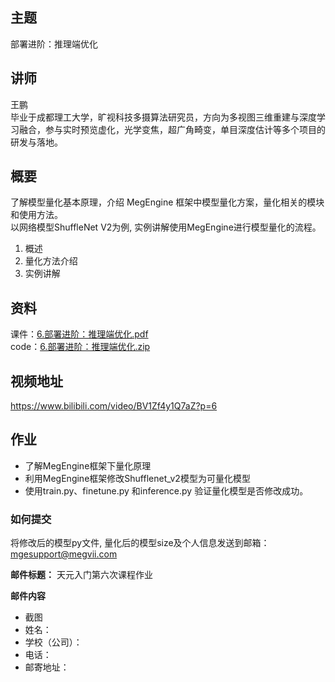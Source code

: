 ## 主题
部署进阶：推理端优化
## 讲师
王鹏<br/>
毕业于成都理工大学，旷视科技多摄算法研究员，方向为多视图三维重建与深度学习融合，参与实时预览虚化，光学变焦，超广角畸变，单目深度估计等多个项目的研发与落地。
## 概要
了解模型量化基本原理，介绍 MegEngine 框架中模型量化方案，量化相关的模块和使用方法。<br/>
以网络模型ShuffleNet V2为例, 实例讲解使用MegEngine进行模型量化的流程。<br/>
1. 概述<br/>
2. 量化方法介绍<br/>
3. 实例讲解<br/>

## 资料
课件：[6.部署进阶：推理端优化.pdf](./slides/6.部署进阶：推理端优化.pdf)<br/>
code：[6.部署进阶：推理端优化.zip](./notebooks/6.部署进阶：推理端优化.zip)<br/>

## 视频地址
https://www.bilibili.com/video/BV1Zf4y1Q7aZ?p=6

## 作业

- 了解MegEngine框架下量化原理<br/>
- 利用MegEngine框架修改Shufflenet_v2模型为可量化模型<br/>
- 使用train.py、finetune.py 和inference.py 验证量化模型是否修改成功。<br/>

### 如何提交

将修改后的模型py文件, 量化后的模型size及个人信息发送到邮箱：mgesupport@megvii.com

**邮件标题：** 天元入门第六次课程作业

**邮件内容**

* 截图
* 姓名：
* 学校（公司）：
* 电话：
* 邮寄地址：

